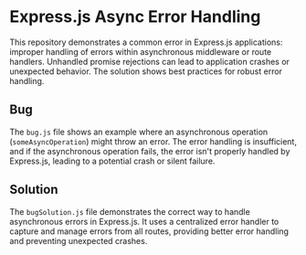 # Express.js Async Error Handling

This repository demonstrates a common error in Express.js applications: improper handling of errors within asynchronous middleware or route handlers.  Unhandled promise rejections can lead to application crashes or unexpected behavior. The solution shows best practices for robust error handling.

## Bug
The `bug.js` file shows an example where an asynchronous operation (`someAsyncOperation`) might throw an error.  The error handling is insufficient, and if the asynchronous operation fails, the error isn't properly handled by Express.js, leading to a potential crash or silent failure.

## Solution
The `bugSolution.js` file demonstrates the correct way to handle asynchronous errors in Express.js. It uses a centralized error handler to capture and manage errors from all routes, providing better error handling and preventing unexpected crashes.